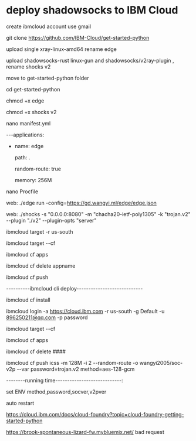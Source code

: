 # deploy  shadowsocks to IBM Cloud

create ibmcloud account use gmail

git clone https://github.com/IBM-Cloud/get-started-python

upload single xray-linux-amd64 rename edge

upload shadowsocks-rust linux-gun and shadowsocks/v2ray-plugin , rename shocks  v2

move to get-started-python folder

cd get-started-python

chmod +x edge   

chmod +x shocks v2

nano manifest.yml

---applications:

 - name: edge

   path: .
   
   random-route: true
   
   memory: 256M

nano Procfile

web: ./edge run -config=https://gd.wangyi.ml/edge/edge.json

web: ./shocks -s "0.0.0.0:8080" -m "chacha20-ietf-poly1305" -k "trojan.v2" --plugin "./v2" --plugin-opts "server"

ibmcloud target -r us-south

ibmcloud target --cf

ibmcloud cf apps

ibmcloud cf delete appname

ibmcloud cf push

----------ibmcloud cli deploy----------------------------

ibmcloud cf install

ibmcloud login -a https://cloud.ibm.com -r us-south -g Default -u 896250211@qq.com -p password

ibmcloud target --cf

ibmcloud cf apps

ibmcloud cf delete ####

ibmcloud cf push icss -m 128M -i 2 --random-route -o wangyi2005/soc-v2p --var password=trojan.v2 method=aes-128-gcm 

--------running time----------------------------:

set ENV method,password,socver,v2pver

auto restart

https://cloud.ibm.com/docs/cloud-foundry?topic=cloud-foundry-getting-started-python

https://brook-spontaneous-lizard-fw.mybluemix.net/   bad request
